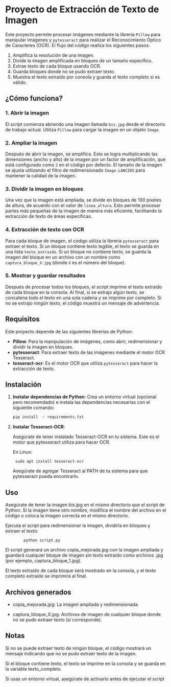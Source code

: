 
# Proyecto de Extracción de Texto de Imagen

Este proyecto permite procesar imágenes mediante la librería `Pillow` para manipular imágenes y `pytesseract` para realizar el Reconocimiento Óptico de Caracteres (OCR). El flujo del código realiza los siguientes pasos:

1. Amplifica la resolución de una imagen.
2. Divide la imagen amplificada en bloques de un tamaño específico.
3. Extrae texto de cada bloque usando OCR.
4. Guarda bloques donde no se pudo extraer texto.
5. Muestra el texto extraído por consola y guarda el texto completo si es válido.

## ¿Cómo funciona?

### 1. **Abrir la imagen**

El script comienza abriendo una imagen llamada `bis.jpg` desde el directorio de trabajo actual. Utiliza `Pillow` para cargar la imagen en un objeto `Image`.

### 2. **Ampliar la imagen**

Después de abrir la imagen, se amplifica. Esto se logra multiplicando las dimensiones (ancho y alto) de la imagen por un factor de amplificación, que está configurado como `2` en el código por defecto. El tamaño de la imagen se ajusta utilizando el filtro de redimensionado `Image.LANCZOS` para mantener la calidad de la imagen.

### 3. **Dividir la imagen en bloques**

Una vez que la imagen está ampliada, se divide en bloques de 100 píxeles de altura, de acuerdo con el valor de `linea_altura`. Esto permite procesar partes más pequeñas de la imagen de manera más eficiente, facilitando la extracción de texto de áreas específicas.

### 4. **Extracción de texto con OCR**

Para cada bloque de imagen, el código utiliza la librería `pytesseract` para extraer el texto. Si un bloque contiene texto legible, el texto se guarda en una lista `texto_extraido`. Si un bloque no contiene texto, se guarda la imagen del bloque en un archivo con un nombre como `captura_bloque_X.jpg` (donde `X` es el número del bloque).

### 5. **Mostrar y guardar resultados**

Después de procesar todos los bloques, el script imprime el texto extraído de cada bloque en la consola. Al final, si se extrajo algún texto, se concatena todo el texto en una sola cadena y se imprime por completo. Si no se extrajo ningún texto, el código muestra un mensaje de advertencia.

## Requisitos

Este proyecto depende de las siguientes librerías de Python:

- **Pillow**: Para la manipulación de imágenes, como abrir, redimensionar y dividir la imagen en bloques.
- **pytesseract**: Para extraer texto de las imágenes mediante el motor OCR Tesseract.
- **tesseract-ocr**: Es el motor OCR que utiliza `pytesseract` para hacer la extracción de texto.

## Instalación

1. **Instalar dependencias de Python**:
   Crea un entorno virtual (opcional pero recomendado) e instala las dependencias necesarias con el siguiente comando:

   ```bash
   pip install -r requirements.txt

2. **Instalar Tesseract-OCR**: 

    Asegúrate de tener instalado Tesseract-OCR en tu sistema. Este es el motor que pytesseract utiliza para hacer OCR.

    En Linux:

        sudo apt install tesseract-ocr

    Asegúrate de agregar Tesseract al PATH de tu sistema para que pytesseract pueda encontrarlo.

## Uso

Asegúrate de tener la imagen bis.jpg en el mismo directorio que el script de Python. Si la imagen tiene otro nombre, modifica el nombre del archivo en el código o coloca la imagen correcta en el mismo directorio.

Ejecuta el script para redimensionar la imagen, dividirla en bloques y extraer el texto:

            python script.py

El script generará un archivo copia_mejorada.jpg con la imagen ampliada y guardará cualquier bloque de imagen sin texto extraído como archivos .jpg (por ejemplo, captura_bloque_1.jpg).

El texto extraído de cada bloque será mostrado en la consola, y el texto completo extraído se imprimirá al final.

## Archivos generados

* copia_mejorada.jpg: La imagen ampliada y redimensionada.

* captura_bloque_X.jpg: Archivos de imagen de cualquier bloque donde no se pudo extraer texto (si corresponde).

## Notas

Si no se puede extraer texto de ningún bloque, el código mostrará un mensaje indicando que no se pudo extraer texto de la imagen.

Si el bloque contiene texto, el texto se imprime en la consola y se guarda en la variable texto_completo.

Si usas un entorno virtual, asegúrate de activarlo antes de ejecutar el script